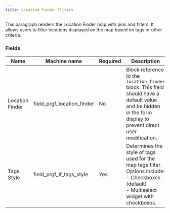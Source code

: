 ```yaml
---
title: Location Finder Filters
---
```


This paragraph renders the Location Finder map with pins and filters. It allows users to filter locations displayed on the map based on tags or other criteria.

### Fields

| Name             | Machine name              | Required | Description                                                                                                                                                   |
| ---------------- | -------------------------- | -------- | ------------------------------------------------------------------------------------------------------------------------------------------------------------- |
| Location Finder  | field\_prgf\_location\_finder | No       | Block reference to the `location_finder` block. This field should have a default value and be hidden in the form display to prevent direct user modification. |
| Tags Style       | field\_prgf\_lf\_tags\_style | Yes      | Determines the style of tags used for the map tags filter. Options include: <br> - Checkboxes (default) <br> - Multiselect widget with checkboxes.           |
